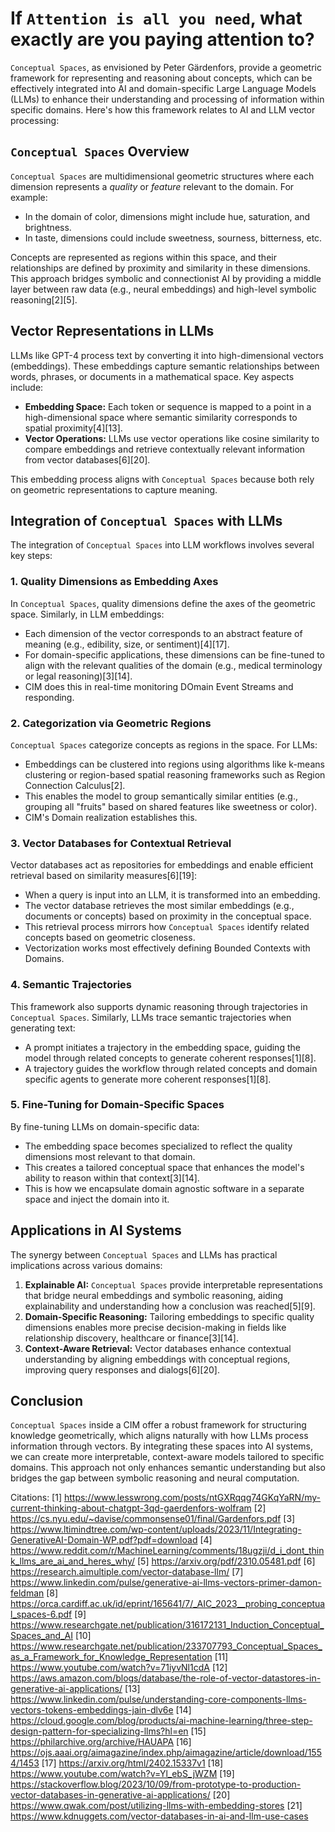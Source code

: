 # If `Attention is all you need`, what exactly are you paying attention to?
`Conceptual Spaces`, as envisioned by Peter Gärdenfors, provide a geometric framework for representing and reasoning about concepts, which can be effectively integrated into AI and domain-specific Large Language Models (LLMs) to enhance their understanding and processing of information within specific domains. Here's how this framework relates to AI and LLM vector processing:

## **`Conceptual Spaces` Overview**
`Conceptual Spaces` are multidimensional geometric structures where each dimension represents a *quality* or *feature* relevant to the domain. For example:
- In the domain of color, dimensions might include hue, saturation, and brightness.
- In taste, dimensions could include sweetness, sourness, bitterness, etc.

Concepts are represented as regions within this space, and their relationships are defined by proximity and similarity in these dimensions. This approach bridges symbolic and connectionist AI by providing a middle layer between raw data (e.g., neural embeddings) and high-level symbolic reasoning[2][5].

## **Vector Representations in LLMs**
LLMs like GPT-4 process text by converting it into high-dimensional vectors (embeddings). These embeddings capture semantic relationships between words, phrases, or documents in a mathematical space. Key aspects include:
- **Embedding Space:** Each token or sequence is mapped to a point in a high-dimensional space where semantic similarity corresponds to spatial proximity[4][13].
- **Vector Operations:** LLMs use vector operations like cosine similarity to compare embeddings and retrieve contextually relevant information from vector databases[6][20].

This embedding process aligns with `Conceptual Spaces` because both rely on geometric representations to capture meaning.

## **Integration of `Conceptual Spaces` with LLMs**
The integration of `Conceptual Spaces` into LLM workflows involves several key steps:

### **1. Quality Dimensions as Embedding Axes**
In `Conceptual Spaces`, quality dimensions define the axes of the geometric space. Similarly, in LLM embeddings:
- Each dimension of the vector corresponds to an abstract feature of meaning (e.g., edibility, size, or sentiment)[4][17].
- For domain-specific applications, these dimensions can be fine-tuned to align with the relevant qualities of the domain (e.g., medical terminology or legal reasoning)[3][14].
- CIM does this in real-time monitoring DOmain Event Streams and responding.

### **2. Categorization via Geometric Regions**
`Conceptual Spaces` categorize concepts as regions in the space. For LLMs:
- Embeddings can be clustered into regions using algorithms like k-means clustering or region-based spatial reasoning frameworks such as Region Connection Calculus[2].
- This enables the model to group semantically similar entities (e.g., grouping all "fruits" based on shared features like sweetness or color).
- CIM's Domain realization establishes this.

### **3. Vector Databases for Contextual Retrieval**
Vector databases act as repositories for embeddings and enable efficient retrieval based on similarity measures[6][19]:
- When a query is input into an LLM, it is transformed into an embedding.
- The vector database retrieves the most similar embeddings (e.g., documents or concepts) based on proximity in the conceptual space.
- This retrieval process mirrors how `Conceptual Spaces` identify related concepts based on geometric closeness.
- Vectorization works most effectively defining Bounded Contexts with Domains.

### **4. Semantic Trajectories**
This framework also supports dynamic reasoning through trajectories in `Conceptual Spaces`. Similarly, LLMs trace semantic trajectories when generating text:
- A prompt initiates a trajectory in the embedding space, guiding the model through related concepts to generate coherent responses[1][8].
- A trajectory guides the workflow through related concepts and domain specific agents to generate more coherent responses[1][8].

### **5. Fine-Tuning for Domain-Specific Spaces**
By fine-tuning LLMs on domain-specific data:
- The embedding space becomes specialized to reflect the quality dimensions most relevant to that domain.
- This creates a tailored conceptual space that enhances the model's ability to reason within that context[3][14].
- This is how we encapsulate domain agnostic software in a separate space and inject the domain into it.

## **Applications in AI Systems**
The synergy between `Conceptual Spaces` and LLMs has practical implications across various domains:
1. **Explainable AI:** `Conceptual Spaces` provide interpretable representations that bridge neural embeddings and symbolic reasoning, aiding explainability and understanding how a conclusion was reached[5][9].
2. **Domain-Specific Reasoning:** Tailoring embeddings to specific quality dimensions enables more precise decision-making in fields like relationship discovery, healthcare or finance[3][14].
3. **Context-Aware Retrieval:** Vector databases enhance contextual understanding by aligning embeddings with conceptual regions, improving query responses and dialogs[6][20].

## **Conclusion**
`Conceptual Spaces` inside a CIM offer a robust framework for structuring knowledge geometrically, which aligns naturally with how LLMs process information through vectors. By integrating these spaces into AI systems, we can create more interpretable, context-aware models tailored to specific domains. This approach not only enhances semantic understanding but also bridges the gap between symbolic reasoning and neural computation.

Citations:
[1] https://www.lesswrong.com/posts/ntGXRqqg74GKqYaRN/my-current-thinking-about-chatgpt-3qd-gaerdenfors-wolfram
[2] https://cs.nyu.edu/~davise/commonsense01/final/Gardenfors.pdf
[3] https://www.ltimindtree.com/wp-content/uploads/2023/11/Integrating-GenerativeAI-Domain-WP.pdf?pdf=download
[4] https://www.reddit.com/r/MachineLearning/comments/18ugzji/d_i_dont_think_llms_are_ai_and_heres_why/
[5] https://arxiv.org/pdf/2310.05481.pdf
[6] https://research.aimultiple.com/vector-database-llm/
[7] https://www.linkedin.com/pulse/generative-ai-llms-vectors-primer-damon-feldman
[8] https://orca.cardiff.ac.uk/id/eprint/165641/7/_AIC_2023__probing_conceptual_spaces-6.pdf
[9] https://www.researchgate.net/publication/316172131_Induction_Conceptual_Spaces_and_AI
[10] https://www.researchgate.net/publication/233707793_Conceptual_Spaces_as_a_Framework_for_Knowledge_Representation
[11] https://www.youtube.com/watch?v=71iyvNl1cdA
[12] https://aws.amazon.com/blogs/database/the-role-of-vector-datastores-in-generative-ai-applications/
[13] https://www.linkedin.com/pulse/understanding-core-components-llms-vectors-tokens-embeddings-jain-dlv6e
[14] https://cloud.google.com/blog/products/ai-machine-learning/three-step-design-pattern-for-specializing-llms?hl=en
[15] https://philarchive.org/archive/HAUAPA
[16] https://ojs.aaai.org/aimagazine/index.php/aimagazine/article/download/1554/1453
[17] https://arxiv.org/html/2402.15337v1
[18] https://www.youtube.com/watch?v=Yl_ebS_jWZM
[19] https://stackoverflow.blog/2023/10/09/from-prototype-to-production-vector-databases-in-generative-ai-applications/
[20] https://www.qwak.com/post/utilizing-llms-with-embedding-stores
[21] https://www.kdnuggets.com/vector-databases-in-ai-and-llm-use-cases